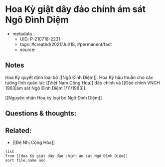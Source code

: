 ---
---

# Hoa Kỳ giật dây đảo chính ám sát Ngô Đình Diệm

- metadata
	- UID: P-210718-2231
	- tags: #created/2021/Jul/18, #permanent/fact 
	- source: 

## Notes
Hoa Kỳ quyết định loại bỏ [[Ngô Đình Diệm]]. Hoa Kỳ hậu thuẫn cho các tướng lĩnh quân lực [[Việt Nam Cộng Hòa]] đảo chính và [[Đảo chính VNCH 1963|ám sát Ngô Đình Diệm 1/11/1963]].

[[Nguyên nhân Hoa kỳ loại bỏ Ngô Đình Diệm]]

## Questions & thoughts:

## Related:
- [[Đệ Nhị Cộng Hòa]]
```dataview
list
from [[Hoa Kỳ giật dây đảo chính ám sát Ngô Đình Diệm]]
sort file.name asc
```
